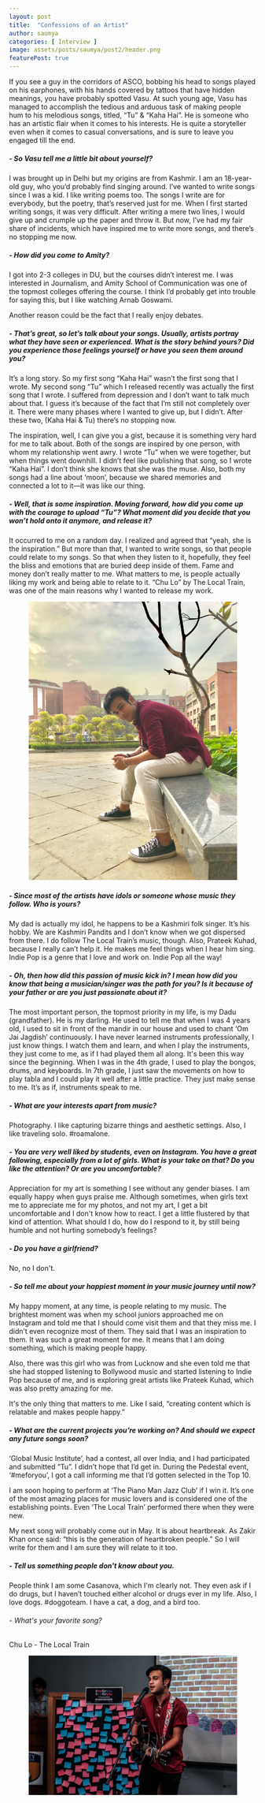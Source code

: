 ```yaml
---
layout: post
title:  "Confessions of an Artist"
author: saumya
categories: [ Interview ]
image: assets/posts/saumya/post2/header.png
featurePost: true
---
```



If you see a guy in the corridors of ASCO, bobbing his head to songs played on his earphones, with his hands covered by tattoos that have hidden meanings, you have probably spotted Vasu. At such young age, Vasu has managed to accomplish the tedious and arduous task of making people hum to his melodious songs, titled, “Tu” & “Kaha Hai”. He is someone who has an artistic flair when it comes to his interests. He is quite a storyteller even when it comes to casual conversations, and is sure to leave you engaged till the end.


##### - So Vasu tell me a little bit about yourself?

I was brought up in Delhi but my origins are from Kashmir. I am an 18-year-old guy, who you’d probably find singing around. I’ve wanted to write songs since I was a kid. I like writing poems too. The songs I write are for everybody, but the poetry, that’s reserved just for me. When I first started writing songs, it was very difficult. After writing a mere two lines, I would give up and crumple up the paper and throw it. But now, I’ve had my fair share of incidents, which have inspired me to write more songs, and there’s no stopping me now.

##### - How did you come to Amity?

I got into 2-3 colleges in DU, but the courses didn’t interest me. I was interested in Journalism, and Amity School of Communication was one of the topmost colleges offering the course. I think I’d probably get into trouble for saying this, but I like watching Arnab Goswami.

Another reason could be the fact that I really enjoy debates.

##### - That’s great, so let’s talk about your songs. Usually, artists portray what they have seen or experienced. What is the story behind yours? Did you experience those feelings yourself or have you seen them around you?

It’s a long story. So my first song “Kaha Hai” wasn’t the first song that I wrote. My second song “Tu” which I released recently was actually the first song that I wrote. I suffered from depression and I don’t want to talk much about that. I guess it’s because of the fact that I’m still not completely over it. There were many phases where I wanted to give up, but I didn’t. After these two, (Kaha Hai & Tu) there’s no stopping now.

The inspiration, well, I can give you a gist, because it is something very hard for me to talk about. Both of the songs are inspired by one person, with whom my relationship went awry. I wrote “Tu” when we were together, but when things went downhill. I didn’t feel like publishing that song, so I wrote “Kaha Hai”. I don’t think she knows that she was the muse. Also, both my songs had a line about ‘moon’, because we shared memories and connected a lot to it—it was like our thing.

##### - Well, that is some inspiration. Moving forward, how did you come up with the courage to upload “Tu”? What moment did you decide that you won’t hold onto it anymore, and release it?

It occurred to me on a random day. I realized and agreed that “yeah, she is the inspiration.” But more than that, I wanted to write songs, so that people could relate to my songs. So that when they listen to it, hopefully, they feel the bliss and emotions that are buried deep inside of them. Fame and money don’t really matter to me. What matters to me, is people actually liking my work and being able to relate to it. “Chu Lo” by The Local Train, was one of the main reasons why I wanted to release my work.


<figure>
	<img class="post-image" src="/assets/posts/saumya/post2/1.jpg">
</figure>

##### - Since most of the artists have idols or someone whose music they follow. Who is yours?

My dad is actually my idol, he happens to be a Kashmiri folk singer. It’s his hobby. We are Kashmiri Pandits and I don’t know when we got dispersed from there. I do follow The Local Train’s music, though. Also, Prateek Kuhad, because I really can’t help it. He makes me feel things when I hear him sing. Indie Pop is a genre that I love and work on. Indie Pop all the way!

##### - Oh, then how did this passion of music kick in? I mean how did you know that being a musician/singer was the path for you? Is it because of your father or are you just passionate about it?

The most important person, the topmost priority in my life, is my Dadu (grandfather). He is my darling. He used to tell me that when I was 4 years old, I used to sit in front of the mandir in our house and used to chant ‘Om Jai Jagdish’ continuously. I have never learned instruments professionally, I just know things. I watch them and learn, and when I play the instruments, they just come to me, as if I had played them all along. It's been this way since the beginning. When I was in the 4th grade, I used to play the bongos, drums, and keyboards. In 7th grade, I just saw the movements on how to play tabla and I could play it well after a little practice. They just make sense to me. It’s as if, instruments speak to me.

##### - What are your interests apart from music?

Photography. I like capturing bizarre things and aesthetic settings. Also, I like traveling solo. #roamalone.

##### - You are very well liked by students, even on Instagram. You have a great following, especially from a lot of girls. What is your take on that? Do you like the attention? Or are you uncomfortable?

Appreciation for my art is something I see without any gender biases. I am equally happy when guys praise me. Although sometimes, when girls text me to appreciate me for my photos, and not my art, I get a bit uncomfortable and I don't know how to react. I get a little flustered by that kind of attention. What should I do, how do I respond to it, by still being humble and not hurting somebody’s feelings?

##### -  Do you have a girlfriend?

No, no I don't.

##### - So tell me about your happiest moment in your music journey until now?

My happy moment, at any time, is people relating to my music. The brightest moment was when my school juniors approached me on Instagram and told me that I should come visit them and that they miss me. I didn’t even recognize most of them. They said that I was an inspiration to them. It was such a great moment for me. It means that I am doing something, which is making people happy.

Also, there was this girl who was from Lucknow and she even told me that she had stopped listening to Bollywood music and started listening to Indie Pop because of me, and is exploring great artists like Prateek Kuhad, which was also pretty amazing for me.

It's the only thing that matters to me. Like I said, “creating content which is relatable and makes people happy.”

##### - What are the current projects you’re working on? And should we expect any future songs soon?

‘Global Music Institute’, had a contest, all over India, and I had participated and submitted “Tu”. I didn’t hope that I’d get in.
During the Pedestal event, ‘#meforyou’, I got a call informing me that I’d gotten selected in the Top 10.

I am soon hoping to perform at ‘The Piano Man Jazz Club’ if I win it. It’s one of the most amazing places for music lovers and is considered one of the establishing points. Even ‘The Local Train’ performed there when they were new.

My next song will probably come out in May. It is about heartbreak. As Zakir Khan once said: “this is the generation of heartbroken people.” So I will write for them and I am sure they will relate to it too.

##### - Tell us something people don't know about you.

People think I am some Casanova, which I'm clearly not. They even ask if I do drugs, but I haven’t touched either alcohol or drugs ever in my life.
Also, I love dogs. #doggoteam. I have a cat, a dog, and a bird too.

###### - What's your favorite song?

Chu Lo - The Local Train

<figure>
	<img class="post-image" src="/assets/posts/saumya/post2/2.jpg">
</figure>
